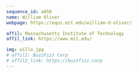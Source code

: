 ```yaml
---
sequence_id: a050
name: William Oliver
webpage: https://equs.mit.edu/william-d-oliver/

affil: Massachusetts Institute of Technology
affil_link: https://www.mit.edu/

img: willo.jpg
# affil2: BuzzFizz Corp
# affil2_link: https://buzzfizz.corp
---
```

